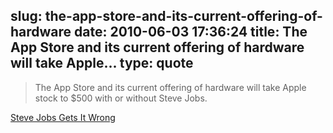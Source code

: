 slug: the-app-store-and-its-current-offering-of-hardware
date: 2010-06-03 17:36:24
title: The App Store and its current offering of hardware will take Apple...
type: quote
---

> The App Store and its current offering of hardware will take Apple stock to $500 with or without Steve Jobs.

[Steve Jobs Gets It Wrong](http://seekingalpha.com/article/208197-steve-jobs-gets-it-wrong?source=feed)
